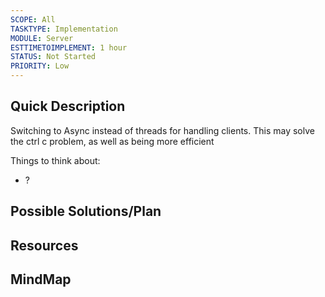 ```yaml
---
SCOPE: All
TASKTYPE: Implementation
MODULE: Server
ESTTIMETOIMPLEMENT: 1 hour
STATUS: Not Started
PRIORITY: Low
---
```




## Quick Description
Switching to Async instead of threads for handling clients. This may solve the ctrl c problem, as well as being more efficient


Things to think about:
- ?


## Possible Solutions/Plan


## Resources


## MindMap